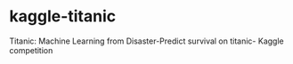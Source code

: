 # kaggle-titanic
Titanic: Machine Learning from Disaster-Predict survival on titanic- Kaggle competition
